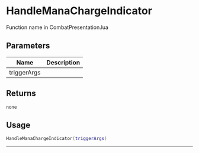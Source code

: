 # HandleManaChargeIndicator

Function name in CombatPresentation.lua

## Parameters

| Name        | Description |
| ----------- | ----------- |
| triggerArgs |             |

## Returns

`none`

## Usage

```lua
HandleManaChargeIndicator(triggerArgs)
```

---
